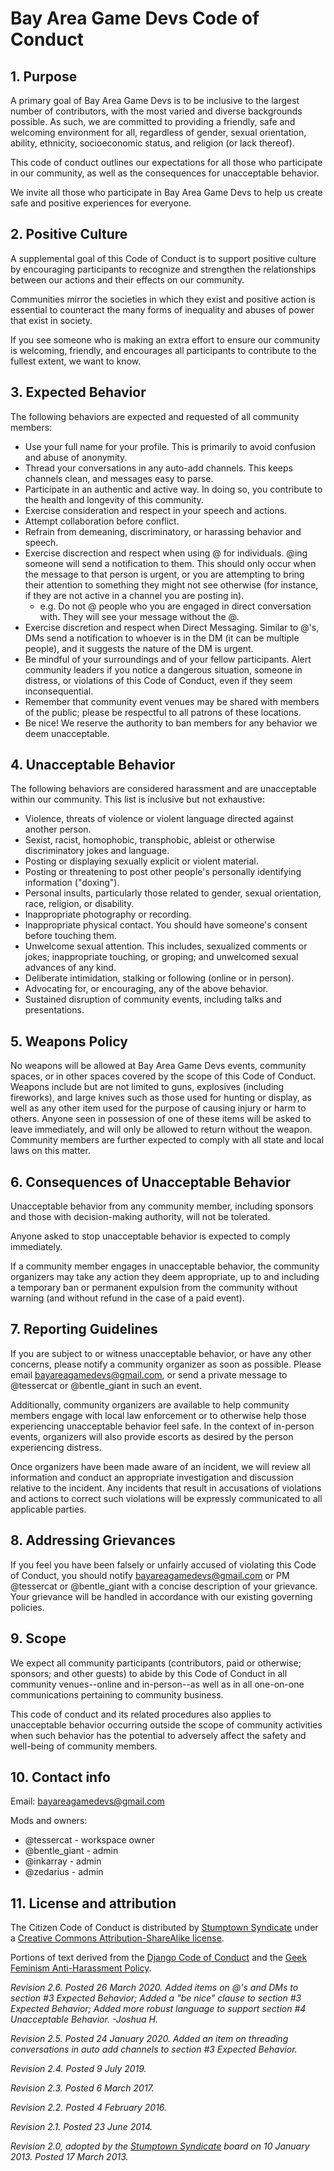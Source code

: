 # Bay Area Game Devs Code of Conduct

## 1. Purpose

A primary goal of Bay Area Game Devs is to be inclusive to the largest number of contributors, with the most varied and diverse backgrounds possible. As such, we are committed to providing a friendly, safe and welcoming environment for all, regardless of gender, sexual orientation, ability, ethnicity, socioeconomic status, and religion (or lack thereof).

This code of conduct outlines our expectations for all those who participate in our community, as well as the consequences for unacceptable behavior.

We invite all those who participate in Bay Area Game Devs to help us create safe and positive experiences for everyone.

## 2. Positive Culture

A supplemental goal of this Code of Conduct is to support positive culture by encouraging participants to recognize and strengthen the relationships between our actions and their effects on our community.

Communities mirror the societies in which they exist and positive action is essential to counteract the many forms of inequality and abuses of power that exist in society.

If you see someone who is making an extra effort to ensure our community is welcoming, friendly, and encourages all participants to contribute to the fullest extent, we want to know.

## 3. Expected Behavior

The following behaviors are expected and requested of all community members:

  * Use your full name for your profile. This is primarily to avoid confusion and abuse of anonymity.
  * Thread your conversations in any auto-add channels. This keeps channels clean, and messages easy to parse.
  * Participate in an authentic and active way. In doing so, you contribute to the health and longevity of this community.
  * Exercise consideration and respect in your speech and actions.
  * Attempt collaboration before conflict.
  * Refrain from demeaning, discriminatory, or harassing behavior and speech.
  * Exercise discrection and respect when using @ for individuals. @ing someone will send a notification to them. This should only occur when the message to that person is urgent, or you are attempting to bring their attention to something they might not see otherwise (for instance, if they are not active in a channel you are posting in).
    - e.g. Do not @ people who you are engaged in direct conversation with. They will see your message without the @.
  * Exercise discretion and respect when Direct Messaging. Similar to @'s, DMs send a notification to whoever is in the DM (it can be multiple people), and it suggests the nature of the DM is urgent.
  * Be mindful of your surroundings and of your fellow participants. Alert community leaders if you notice a dangerous situation, someone in distress, or violations of this Code of Conduct, even if they seem inconsequential.
  * Remember that community event venues may be shared with members of the public; please be respectful to all patrons of these locations.
  * Be nice! We reserve the authority to ban members for any behavior we deem unacceptable.

## 4. Unacceptable Behavior

The following behaviors are considered harassment and are unacceptable within our community. This list is inclusive but not exhaustive:

  * Violence, threats of violence or violent language directed against another person.
  * Sexist, racist, homophobic, transphobic, ableist or otherwise discriminatory jokes and language.
  * Posting or displaying sexually explicit or violent material.
  * Posting or threatening to post other people's personally identifying information ("doxing").
  * Personal insults, particularly those related to gender, sexual orientation, race, religion, or disability.
  * Inappropriate photography or recording.
  * Inappropriate physical contact. You should have someone's consent before touching them.
  * Unwelcome sexual attention. This includes, sexualized comments or jokes; inappropriate touching, or groping; and unwelcomed sexual advances of any kind.
  * Deliberate intimidation, stalking or following (online or in person).
  * Advocating for, or encouraging, any of the above behavior.
  * Sustained disruption of community events, including talks and presentations.

## 5. Weapons Policy

No weapons will be allowed at Bay Area Game Devs events, community spaces, or in other spaces covered by the scope of this Code of Conduct. Weapons include but are not limited to guns, explosives (including fireworks), and large knives such as those used for hunting or display, as well as any other item used for the purpose of causing injury or harm to others. Anyone seen in possession of one of these items will be asked to leave immediately, and will only be allowed to return without the weapon. Community members are further expected to comply with all state and local laws on this matter.

## 6. Consequences of Unacceptable Behavior

Unacceptable behavior from any community member, including sponsors and those with decision-making authority, will not be tolerated.

Anyone asked to stop unacceptable behavior is expected to comply immediately.

If a community member engages in unacceptable behavior, the community organizers may take any action they deem appropriate, up to and including a temporary ban or permanent expulsion from the community without warning (and without refund in the case of a paid event).

## 7. Reporting Guidelines

If you are subject to or witness unacceptable behavior, or have any other concerns, please notify a community organizer as soon as possible. Please email bayareagamedevs@gmail.com, or send a private message to @tessercat or @bentle_giant in such an event.

Additionally, community organizers are available to help community members engage with local law enforcement or to otherwise help those experiencing unacceptable behavior feel safe. In the context of in-person events, organizers will also provide escorts as desired by the person experiencing distress.

Once organizers have been made aware of an incident, we will review all information and conduct an appropriate investigation and discussion relative to the incident. Any incidents that result in accusations of violations and actions to correct such violations will be expressly communicated to all applicable parties.

## 8. Addressing Grievances

If you feel you have been falsely or unfairly accused of violating this Code of Conduct, you should notify bayareagamedevs@gmail.com or PM @tessercat or @bentle_giant with a concise description of your grievance. Your grievance will be handled in accordance with our existing governing policies.

## 9. Scope

We expect all community participants (contributors, paid or otherwise; sponsors; and other guests) to abide by this Code of Conduct in all community venues--online and in-person--as well as in all one-on-one communications pertaining to community business.

This code of conduct and its related procedures also applies to unacceptable behavior occurring outside the scope of community activities when such behavior has the potential to adversely affect the safety and well-being of community members.

## 10. Contact info

Email: bayareagamedevs@gmail.com

Mods and owners:
* @tessercat - workspace owner
* @bentle_giant - admin
* @inkarray - admin
* @zedarius - admin

## 11. License and attribution

The Citizen Code of Conduct is distributed by [Stumptown Syndicate](http://stumptownsyndicate.org) under a [Creative Commons Attribution-ShareAlike license](http://creativecommons.org/licenses/by-sa/3.0/). 

Portions of text derived from the [Django Code of Conduct](https://www.djangoproject.com/conduct/) and the [Geek Feminism Anti-Harassment Policy](http://geekfeminism.wikia.com/wiki/Conference_anti-harassment/Policy).

_Revision 2.6. Posted 26 March 2020. Added items on @'s and DMs to section #3 Expected Behavior; Added a "be nice" clause to section #3 Expected Behavior; Added more robust language to support section #4 Unacceptable Behavior. -Joshua H._

_Revision 2.5. Posted 24 January 2020. Added an item on threading conversations in auto add channels to section #3 Expected Behavior._

_Revision 2.4. Posted 9 July 2019._

_Revision 2.3. Posted 6 March 2017._

_Revision 2.2. Posted 4 February 2016._

_Revision 2.1. Posted 23 June 2014._

_Revision 2.0, adopted by the [Stumptown Syndicate](http://stumptownsyndicate.org) board on 10 January 2013. Posted 17 March 2013._
